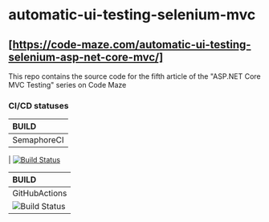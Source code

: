 # automatic-ui-testing-selenium-mvc

## [https://code-maze.com/automatic-ui-testing-selenium-asp-net-core-mvc/]

This repo contains the source code for the fifth article of the "ASP.NET Core MVC Testing" series on Code Maze

### CI/CD statuses

| BUILD       |
| :---------- |
| SemaphoreCI |

| [![Build Status](https://vabic.semaphoreci.com/badges/CodeMazeSelenium/branches/work.svg?key=1db44441-6274-44b9-8df1-7767d407e5e1)](https://vabic.semaphoreci.com/projects/CodeMazeSelenium?key=1db44441-6274-44b9-8df1-7767d407e5e1)

| BUILD                                                                                                                                                           |
| :-------------------------------------------------------------------------------------------------------------------------------------------------------------- |
| GitHubActions                                                                                                                                                   |
| ![Build Status](https://github.com/vabic/CodeMazeSelenium/workflows/.github/workflows/ubuntu_docker.yml/badge.svg)
